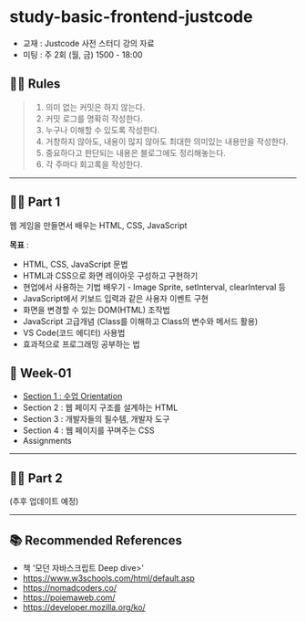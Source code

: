 # study-basic-frontend-justcode

- 교재 : Justcode 사전 스터디 강의 자료
- 미팅 : 주 2회 (월, 금) 1500 - 18:00

## 💁🏻 Rules

>1. 의미 없는 커밋은 하지 않는다.
>2. 커밋 로그를 명확히 작성한다.
>3. 누구나 이해할 수 있도록 작성한다.
>4. 거창하지 않아도, 내용이 많지 않아도 최대한 의미있는 내용만을 작성한다.
>5. 중요하다고 판단되는 내용은 블로그에도 정리해놓는다.
>6. 각 주마다 회고록을 작성한다.

---

## ✍🏻 Part 1

웹 게임을 만들면서 배우는 HTML, CSS, JavaScript

**목표** :

- HTML, CSS, JavaScript 문법
- HTML과 CSS으로 화면 레이아웃 구성하고 구현하기
- 현업에서 사용하는 기법 배우기 - Image Sprite, setInterval, clearInterval 등
- JavaScript에서 키보드 입력과 같은 사용자 이벤트 구현
- 화면을 변경할 수 있는 DOM(HTML) 조작법
- JavaScript 고급개념 (Class를 이해하고 Class의 변수와 메서드 활용)
- VS Code(코드 에디터) 사용법
- 효과적으로 프로그래밍 공부하는 법

## 🚀 Week-01

- [Section 1 : 수업 Orientation](/week-01/01-orientation.md)
- Section 2 : 웹 페이지 구조를 설계하는 HTML
- Section 3 : 개발자들의 필수템, 개발자 도구
- Section 4 : 웹 페이지를 꾸며주는 CSS
- Assignments

---

## ✍🏻 Part 2

(추후 업데이트 예정)

---

## 📚 Recommended References

- 책 '모던 자바스크립트 Deep dive>'
- https://www.w3schools.com/html/default.asp
- https://nomadcoders.co/
- https://poiemaweb.com/
- https://developer.mozilla.org/ko/